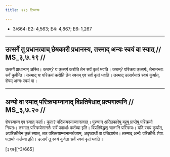 ```yaml
---
title: २२३ टिप्पन्यः

---
```

- 3/664: E2: 4,563; E4: 4,867; E6: 1,267

____________________________________________


## उत्सर्गे तु प्रधानत्वाच् छेषकारी प्रधानस्य, तस्माद् अन्यः स्वयं वा स्यात् // MS_३,७.१९ //

उत्सर्गे प्राधान्यम् अस्ति। कथम्? य उत्सर्गं करोति तेन सर्वं कृतं भवति। कथम्? परिक्रय उत्सर्गः, तेनानन्ताः सर्वं कुर्वन्ति। तस्माद् यः परिक्रयं करोति तेन स्वयम् एव सर्वं कृतं भवति। तस्माद् उत्सर्गमात्रं स्वयं कुर्यात्, शेषम् अन्यः स्वयं वा।


____________________________________________


## अन्यो वा स्यात् परिक्रयाम्नानाद् विप्रतिषेधात् प्रत्यगात्मनि // MS_३,७.२० //

शेषस्यान्य एव स्यात् कर्ता। कुतः? परिक्रयस्याम्नानत्वात्। पुरुषान् अतिप्रकारेषु बहुषु प्राप्तेषु परिक्रयो नियतः। तस्मात् परिक्रयेणानतैः सर्वे पदार्थाः कर्तव्या इति। विप्रतिषेद्धश् चात्मनि परिक्रयः। यदि स्वयं कुर्यात्, अपरिक्रीतेन कृतं स्यात्, तत्र परिक्रयाम्नानानर्थक्यम्, अदृष्टार्थो वा प्रतिज्ञायेत। तस्माद् अन्यैः परिक्रीतैः शेषाः पदार्थाः कर्तव्या इति। उत्सर्गं तु स्वयं कुर्वता सर्वं स्वयं कृतं भवति।

[३९७][^3/665]
